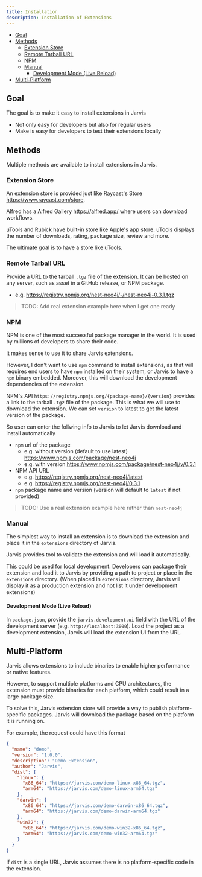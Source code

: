```yaml
---
title: Installation
description: Installation of Extensions
---
```


- [Goal](#goal)
- [Methods](#methods)
  - [Extension Store](#extension-store)
  - [Remote Tarball URL](#remote-tarball-url)
  - [NPM](#npm)
  - [Manual](#manual)
    - [Development Mode (Live Reload)](#development-mode-live-reload)
- [Multi-Platform](#multi-platform)

## Goal

The goal is to make it easy to install extensions in Jarvis

- Not only easy for developers but also for regular users
- Make is easy for developers to test their extensions locally

## Methods

Multiple methods are available to install extensions in Jarvis.

### Extension Store

An extension store is provided just like Raycast's Store https://www.raycast.com/store.

Alfred has a Alfred Gallery https://alfred.app/ where users can download workflows.

uTools and Rubick have built-in store like Apple's app store. uTools displays the number of downloads, rating, package size, review and more.

The ultimate goal is to have a store like uTools.

### Remote Tarball URL

Provide a URL to the tarball `.tgz` file of the extension. It can be hosted on any server, such as asset in a GitHub release, or NPM package.

- e.g. https://registry.npmjs.org/nest-neo4j/-/nest-neo4j-0.3.1.tgz

> TODO: Add real extension example here when I get one ready

### NPM

NPM is one of the most successful package manager in the world. It is used by millions of developers to share their code.

It makes sense to use it to share Jarvis extensions.

However, I don't want to use `npm` command to install extensions, as that will requires end users to have `npm` installed on their system, or Jarvis to have a `npm` binary embedded. Moreover, this will download the development dependencies of the extension.

NPM's API `https://registry.npmjs.org/{package-name}/{version}` provides a link to the tarball `.tgz` file of the package. This is what we will use to download the extension. We can set `version` to latest to get the latest version of the package.

So user can enter the follwing info to Jarvis to let Jarvis download and install automatically

- `npm` url of the package
  - e.g. without version (default to use latest) https://www.npmjs.com/package/nest-neo4j
  - e.g. with version https://www.npmjs.com/package/nest-neo4j/v/0.3.1
- NPM API URL
  - e.g. https://registry.npmjs.org/nest-neo4j/latest
  - e.g. https://registry.npmjs.org/nest-neo4j/0.3.1
- `npm` package name and version (version will default to `latest` if not provided)

> TODO: Use a real extension example here rather than `nest-neo4j`

### Manual

The simplest way to install an extension is to download the extension and place it in the `extensions` directory of Jarvis.

Jarvis provides tool to validate the extension and will load it automatically.

This could be used for local development. Developers can package their extension and load it to Jarvis by providing a path to project or place in the `extensions` directory. (When placed in `extensions` directory, Jarvis will display it as a production extension and not list it under development extensions)

#### Development Mode (Live Reload)

In `package.json`, provide the `jarvis.development.ui` field with the URL of the development server (e.g. `http://localhost:3000`). Load the project as a development extension, Jarvis will load the extension UI from the URL.

## Multi-Platform

Jarvis allows extensions to include binaries to enable higher performance or native features.

However, to support multiple platforms and CPU architectures, the extension must provide binaries for each platform, which could result in a large package size.

To solve this, Jarvis extension store will provide a way to publish platform-specific packages. Jarvis will download the package based on the platform it is running on.

For example, the request could have this format

```json
{
  "name": "demo",
  "version": "1.0.0",
  "description": "Demo Extension",
  "author": "Jarvis",
  "dist": {
    "linux": {
      "x86_64": "https://jarvis.com/demo-linux-x86_64.tgz",
      "arm64": "https://jarvis.com/demo-linux-arm64.tgz"
    },
    "darwin": {
      "x86_64": "https://jarvis.com/demo-darwin-x86_64.tgz",
      "arm64": "https://jarvis.com/demo-darwin-arm64.tgz"
    },
    "win32": {
      "x86_64": "https://jarvis.com/demo-win32-x86_64.tgz",
      "arm64": "https://jarvis.com/demo-win32-arm64.tgz"
    }
  }
}
```


If `dist` is a single URL, Jarvis assumes there is no platform-specific code in the extension.